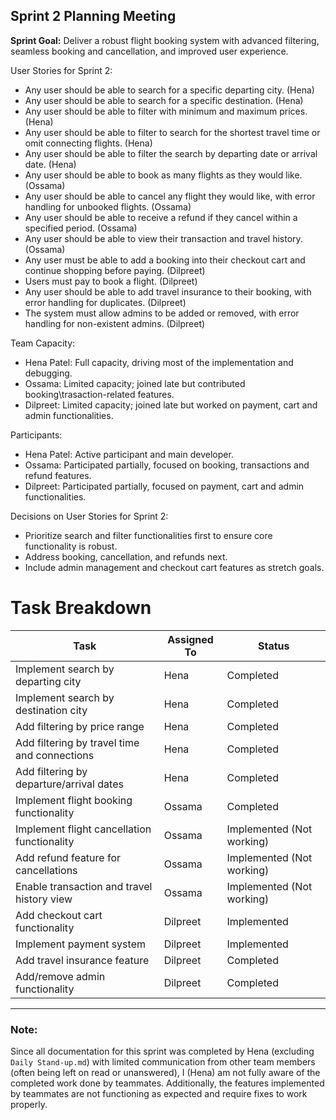 Sprint 2 Planning Meeting
-
**Sprint Goal:**
Deliver a robust flight booking system with advanced filtering, seamless booking and cancellation, and improved user experience.

User Stories for Sprint 2:
- Any user should be able to search for a specific departing city. (Hena)
- Any user should be able to search for a specific destination. (Hena)
- Any user should be able to filter with minimum and maximum prices. (Hena)
- Any user should be able to filter to search for the shortest travel time or omit connecting flights. (Hena)
- Any user should be able to filter the search by departing date or arrival date. (Hena)
- Any user should be able to book as many flights as they would like. (Ossama)
- Any user should be able to cancel any flight they would like, with error handling for unbooked flights. (Ossama)
- Any user should be able to receive a refund if they cancel within a specified period. (Ossama)
- Any user should be able to view their transaction and travel history. (Ossama)
- Any user must be able to add a booking into their checkout cart and continue shopping before paying. (Dilpreet)
- Users must pay to book a flight. (Dilpreet)
- Any user should be able to add travel insurance to their booking, with error handling for duplicates. (Dilpreet)
- The system must allow admins to be added or removed, with error handling for non-existent admins. (Dilpreet)

Team Capacity:
- Hena Patel: Full capacity, driving most of the implementation and debugging.
- Ossama: Limited capacity; joined late but contributed booking\trasaction-related features.
- Dilpreet: Limited capacity; joined late but worked on payment, cart and admin functionalities.

Participants:
- Hena Patel: Active participant and main developer.
- Ossama: Participated partially, focused on booking, transactions and refund features.
- Dilpreet: Participated partially, focused on payment, cart and admin functionalities.

Decisions on User Stories for Sprint 2:
- Prioritize search and filter functionalities first to ensure core functionality is robust.
- Address booking, cancellation, and refunds next.
- Include admin management and checkout cart features as stretch goals.

# Task Breakdown

| **Task**                                      | **Assigned To** | **Status**          |
|-----------------------------------------------|-----------------|---------------------|
| Implement search by departing city            | Hena            | Completed           |
| Implement search by destination city          | Hena            | Completed           |
| Add filtering by price range                  | Hena            | Completed           |
| Add filtering by travel time and connections  | Hena            | Completed           |
| Add filtering by departure/arrival dates      | Hena            | Completed           |
| Implement flight booking functionality        | Ossama          | Completed           |
| Implement flight cancellation functionality   | Ossama          | Implemented (Not working) |
| Add refund feature for cancellations          | Ossama          | Implemented (Not working) |
| Enable transaction and travel history view    | Ossama          | Implemented (Not working) |
| Add checkout cart functionality               | Dilpreet        | Implemented         |
| Implement payment system                      | Dilpreet        | Implemented         |
| Add travel insurance feature                  | Dilpreet        | Completed           |
| Add/remove admin functionality                | Dilpreet        | Completed           |
---

### Note:
Since all documentation for this sprint was completed by Hena (excluding `Daily Stand-up.md`) with limited communication from other team members (often being left on read or unanswered), I (Hena) am not fully aware of the completed work done by teammates. Additionally, the features implemented by teammates are not functioning as expected and require fixes to work properly.

